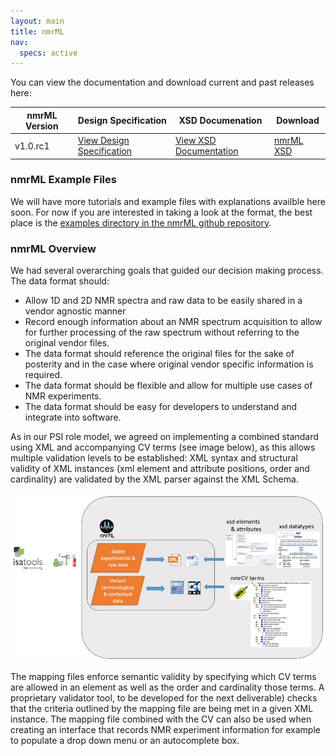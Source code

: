 ```yaml
---
layout: main
title: nmrML
nav:
  specs: active
---
```


You can view the documentation and download current and past releases here:

<table class="table table-hover">
<thead>
<tr><th>nmrML Version</th><th>Design Specification</th><th>XSD Documenation</th><th>Download</th></tr>
</thead>
<tbody>
<tr>
<td>v1.0.rc1</td>
<td><a href="/schema/v1.0.rc1/design-doc">View Design Specification</a></td>
<td><a href="/schema/v1.0.rc1/doc" >View XSD Documentation</a></td>
<td><a href="/schema/v1.0.rc1/nmrML.xsd">nmrML XSD</a></td>
</tr>
</tbody>
</table>

### nmrML Example Files

We will have more tutorials and example files with explanations availble here soon. For now if you are interested in taking a look at the format, the best place is the [examples directory in the nmrML github repository](https://github.com/nmrML/nmrML/tree/master/examples).

### nmrML Overview

We had several overarching goals that guided our decision making process. The data format should:

* Allow 1D and 2D NMR spectra and raw data to be easily shared in a vendor agnostic manner
* Record enough information about an NMR spectrum acquisition to allow for further processing of the raw spectrum without referring to the original vendor files.
* The data format should reference the original files for the sake of posterity and in the case where original vendor specific information is required.
* The data format should be flexible and allow for multiple use cases of NMR experiments.
* The data format should be easy for developers to understand and integrate into software.

As in our PSI role model, we agreed on implementing a combined standard using XML and accompanying CV terms (see image below), as this allows multiple validation levels to be established: XML syntax and structural validity of XML instances (xml element and attribute positions, order and cardinality) are validated by the XML parser against the XML Schema.

<img src="/images/nmrML_structure.jpg" alt="nmrML structure" class="img-responsive" />

The mapping files enforce semantic validity  by specifying which CV terms are allowed in an element as well as the order and cardinality those terms. A proprietary validator tool, to be developed for the next deliverable) checks that the criteria outlined by the mapping file are being met in a given XML instance. The mapping file combined with the CV can also be used when creating an interface that records NMR experiment information for example to populate a drop down menu or an autocomplete box.

